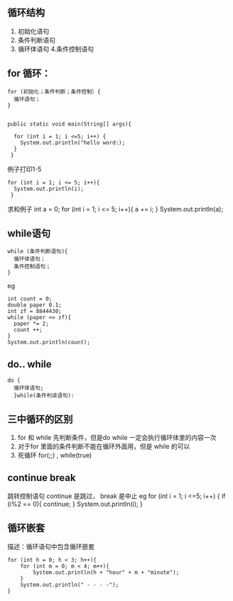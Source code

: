 ## 循环结构

1. 初始化语句
2. 条件判断语句
3. 循环体语句
4.条件控制语句

## for 循环：

    for (初始化；条件判断；条件控制）{
      循环语句；
    }

    
    public static void main(String[] args){
      
      for (int i = 1; i <=5; i++) {
        System.out.println("hello word:);
      }
     }


例子打印1-5
    
    for (int i = 1; i <= 5; i++){
      System.out.println(i);
     }

求和例子
    int a = 0;
    for (int i = 1; i <= 5; i++){
      a += i;
    }
    System.out.println(a);
    
    
  

## while语句
    while (条件判断语句){
      循环体语句；
      条件控制语句；
    } 

eg  
    
    int count = 0;
    double paper 0.1;
    int zf = 8844430;
    while (paper <= zf){
      paper *= 2;
      count ++;
    }
    System.out.println(count);
    


## do.. while

    do {
      循环体语句;
      }while(条件判读语句):
      
## 三中循环的区别
1. for 和 while 先判断条件，但是do while 一定会执行循环体里的内容一次
2. 对于for 里面的条件判断不能在循环外面用，但是 while 的可以
3. 死循环 for(;;) , while(true)


## continue break
跳转控制语句
continue 是跳过， break 是中止
eg
    for (int i = 1; i <=5; i++) {
        if (i%2 == 0){
            continue;
        }
        System.out.println(i);
    }

## 循环嵌套
描述：循环语句中包含循环嵌套

    for (int h = 0; h < 3; h++){
        for (int m = 0; m < 4; m++){
            System.out.println(h + "hour" + m + "minute");
        }
        System.out.println(" - - - -");
    }
        
